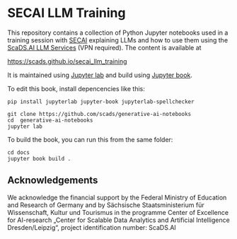 # SECAI LLM Training

This repository contains a collection of Python Jupyter notebooks used in a training session with [SECAI](https://secai.org/) explaining LLMs and how to use them using the [ScaDS.AI LLM Services](https://llm.scads.ai/) (VPN required). The content is available at

https://scads.github.io/secai_llm_training

It is maintained using [Jupyter lab](https://jupyterlab.readthedocs.io/en/stable/) and build using [Jupyter book](https://jupyterbook.org/intro.html).

To edit this book, install depencencies like this:

```
pip install jupyterlab jupyter-book jupyterlab-spellchecker

git clone https://github.com/scads/generative-ai-notebooks
cd  generative-ai-notebooks
jupyter lab
```

To build the book, you can run this from the same folder:
```
cd docs
jupyter book build .
```

## Acknowledgements

We acknowledge the financial support by the Federal Ministry of Education and Research of Germany and by Sächsische Staatsministerium für Wissenschaft, Kultur und Tourismus in the programme Center of Excellence for AI-research „Center for Scalable Data Analytics and Artificial Intelligence Dresden/Leipzig“, project identification number: ScaDS.AI
